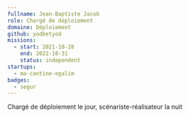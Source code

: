 ```yaml
---
fullname: Jean-Baptiste Jacob
role: Chargé de déploiement
domaine: Déploiement
github: yodbetyod
missions:
  - start: 2021-10-28
    end: 2022-10-31
    status: independent
startups:
  - ma-cantine-egalim
badges:
  - segur
---
```


Chargé de déploiement le jour, scénariste-réalisateur la nuit
